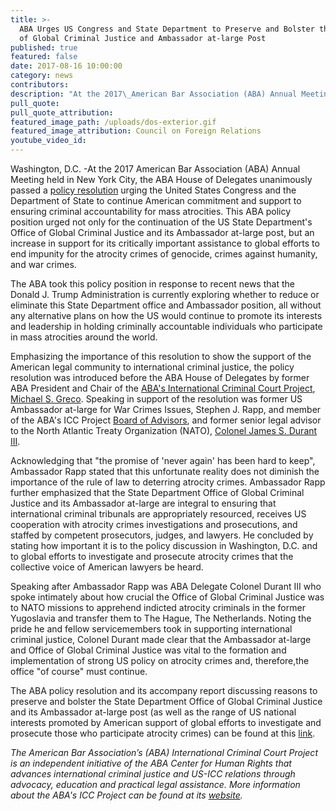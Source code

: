 ```yaml
---
title: >-
  ABA Urges US Congress and State Department to Preserve and Bolster the Office
  of Global Criminal Justice and Ambassador at-large Post
published: true
featured: false
date: 2017-08-16 10:00:00
category: news
contributors:
description: "At the 2017\_American Bar Association (ABA) Annual Meeting held in New York City, the ABA House of Delegates unanimously passed a\_policy resolution\_urging the United States Congress and the Department of State to continue American\_commitment and support\_to ensuring criminal accountability for mass atrocities."
pull_quote:
pull_quote_attribution:
featured_image_path: /uploads/dos-exterior.gif
featured_image_attribution: Council on Foreign Relations
youtube_video_id:
---
```



Washington, D.C. -At the 2017 American Bar Association (ABA) Annual Meeting held in New York City, the ABA House of Delegates unanimously passed a&nbsp;[policy resolution](https://www.americanbar.org/content/dam/aba/images/abanews/2017%20Annual%20Resolutions/10D.pdf)&nbsp;urging the United States Congress and the Department of State to continue American commitment and support to ensuring criminal accountability for mass atrocities. This ABA policy position urged not only for the continuation of the US State Department's Office of Global Criminal Justice and its Ambassador at-large post, but an increase in support for its critically important assistance to global efforts to end impunity for the atrocity crimes of genocide, crimes against humanity, and war crimes.

The ABA took this policy position in response to recent news that the Donald J. Trump Administration is currently exploring whether to reduce or eliminate this State Department office and Ambassador position, all without any alternative plans on how the US would continue to promote its interests and leadership in holding criminally accountable individuals who participate in mass atrocities around the world.

Emphasizing the importance of this resolution to show the support of the American legal community to international criminal justice, the policy resolution was introduced before the ABA House of Delegates by former ABA President and Chair of the [ABA's International Criminal Court Project](https://www.aba-icc.org/), [Michael S. Greco](https://www.aba-icc.org/board-of-advisors/michael-s-greco/). Speaking in support of the resolution was former US Ambassador at-large for War Crimes Issues, Stephen J. Rapp, and member of the ABA's ICC Project [Board of Advisors](https://www.aba-icc.org/the-aba-icc-project/board-of-advisors/), and former senior legal advisor to the North Atlantic Treaty Organization (NATO), [Colonel James S. Durant III](https://seniorexecs.org/about/board-directors/898-james-m-durant-iii-esq-department-of-energy).

Acknowledging that "the promise of 'never again' has been hard to keep", Ambassador Rapp stated that this unfortunate reality does not diminish the importance of the rule of law to deterring atrocity crimes. Ambassador Rapp further emphasized that the State Department Office of Global Criminal Justice and its Ambassador at-large are integral to ensuring that international criminal tribunals are appropriately resourced, receives US cooperation with atrocity crimes investigations and prosecutions, and staffed by competent prosecutors, judges, and lawyers. He concluded by stating how important it is to the policy discussion in Washington, D.C. and to global efforts to investigate and prosecute atrocity crimes that the collective voice of American lawyers be heard.

Speaking after Ambassador Rapp was ABA Delegate Colonel Durant III who spoke intimately about how crucial the Office of Global Criminal Justice was to NATO missions to apprehend indicted atrocity criminals in the former Yugoslavia and transfer them to The Hague, The Netherlands. Noting the pride he and fellow servicemembers took in supporting international criminal justice, Colonel Durant made clear that the Ambassador at-large and Office of Global Criminal Justice was vital to the formation and implementation of strong US policy on atrocity crimes and, therefore,the office "of course" must continue.

The ABA policy resolution and its accompany report discussing reasons to preserve and bolster the State Department Office of Global Criminal Justice and its Ambassador at-large post (as well as the range of US national interests promoted by American support of global efforts to investigate and prosecute those who participate atrocity crimes) can be found at this [link](https://www.americanbar.org/content/dam/aba/images/abanews/2017%20Annual%20Resolutions/10D.pdf).

*The American Bar Association’s (ABA) International Criminal Court Project is an independent initiative of the ABA Center for Human Rights that advances international criminal justice and US-ICC relations through advocacy, education and practical legal assistance. More information about the ABA's ICC Project can be found at its&nbsp;[website](https://www.aba-icc.org/).*